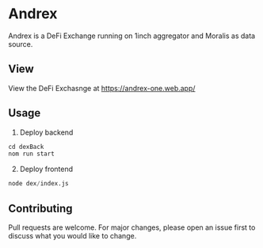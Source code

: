# Andrex

Andrex is a DeFi Exchange running on 1inch aggregator and Moralis as data source. 

## View

View the DeFi Exchasnge at https://andrex-one.web.app/
## Usage

1. Deploy backend

```python
cd dexBack
nom run start
```

2. Deploy frontend
```python
node dex/index.js
```

## Contributing

Pull requests are welcome. For major changes, please open an issue first
to discuss what you would like to change.
